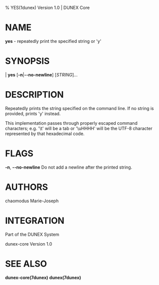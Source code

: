% YES(1dunex) Version 1.0 | DUNEX Core

NAME
====

**yes** - repeatedly print the specified string or 'y'

SYNOPSIS
========

| **yes** \[**-n**|**\-\-no-newline**] [_STRING_]...

DESCRIPTION
===========

Repeatedly prints the string specified on the command line. If no string is provided, prints 'y' instead.

This implementation passes through properly escaped command characters; e.g.
'\\t' will be a tab or '\\uHHHH' will be the UTF-8 character represented by that
hexadecimal code.

FLAGS
=====

**-n**, **\-\-no-newline**  Do not add a newline after the printed string.

AUTHORS
=======

chaomodus
Marie-Joseph

INTEGRATION
===========

Part of the DUNEX System

dunex-core Version 1.0

SEE ALSO
========

**dunex-core(7dunex)** **dunex(7dunex)**

